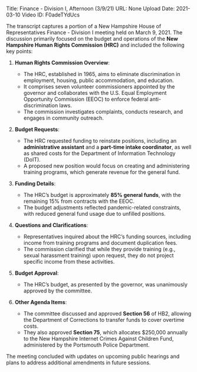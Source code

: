 Title: Finance - Division I, Afternoon (3/9/21)
URL: None
Upload Date: 2021-03-10
Video ID: F0adeTYdUcs

The transcript captures a portion of a New Hampshire House of Representatives Finance - Division I meeting held on March 9, 2021. The discussion primarily focused on the budget and operations of the **New Hampshire Human Rights Commission (HRC)** and included the following key points:

1. **Human Rights Commission Overview**:  
   - The HRC, established in 1965, aims to eliminate discrimination in employment, housing, public accommodation, and education.  
   - It comprises seven volunteer commissioners appointed by the governor and collaborates with the U.S. Equal Employment Opportunity Commission (EEOC) to enforce federal anti-discrimination laws.  
   - The commission investigates complaints, conducts research, and engages in community outreach.  

2. **Budget Requests**:  
   - The HRC requested funding to reinstate positions, including an **administrative assistant** and a **part-time intake coordinator**, as well as shared costs for the Department of Information Technology (DoIT).  
   - A proposed new position would focus on creating and administering training programs, which generate revenue for the general fund.  

3. **Funding Details**:  
   - The HRC’s budget is approximately **85% general funds**, with the remaining 15% from contracts with the EEOC.  
   - The budget adjustments reflected pandemic-related constraints, with reduced general fund usage due to unfilled positions.  

4. **Questions and Clarifications**:  
   - Representatives inquired about the HRC’s funding sources, including income from training programs and document duplication fees.  
   - The commission clarified that while they provide training (e.g., sexual harassment training) upon request, they do not project specific income from these activities.  

5. **Budget Approval**:  
   - The HRC’s budget, as presented by the governor, was unanimously approved by the committee.  

6. **Other Agenda Items**:  
   - The committee discussed and approved **Section 56** of HB2, allowing the Department of Corrections to transfer funds to cover overtime costs.  
   - They also approved **Section 75**, which allocates $250,000 annually to the New Hampshire Internet Crimes Against Children Fund, administered by the Portsmouth Police Department.  

The meeting concluded with updates on upcoming public hearings and plans to address additional amendments in future sessions.